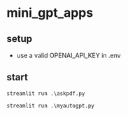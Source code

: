 # mini_gpt_apps

## setup
- use a valid OPENAI_API_KEY in .env

## start
```streamlit run .\askpdf.py```

```streamlit run .\myautogpt.py```


